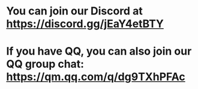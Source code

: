 # You can join our Discord at https://discord.gg/jEaY4etBTY
# If you have QQ, you can also join our QQ group chat: https://qm.qq.com/q/dg9TXhPFAc
